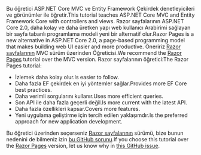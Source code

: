 <span data-ttu-id="59ccf-101">Bu öğretici ASP.NET Core MVC ve Entity Framework Çekirdek denetleyicileri ve görünümler ile öğretir.</span><span class="sxs-lookup"><span data-stu-id="59ccf-101">This tutorial teaches ASP.NET Core MVC and Entity Framework Core with controllers and views.</span></span> <span data-ttu-id="59ccf-102">Razor sayfalarının ASP.NET Core 2.0, daha kolay ve daha üretken yapı web kullanıcı Arabirimi sağlayan bir sayfa tabanlı programlama modeli yeni bir alternatif olur.</span><span class="sxs-lookup"><span data-stu-id="59ccf-102">Razor Pages is a new alternative in ASP.NET Core 2.0, a page-based programming model that makes building web UI easier and more productive.</span></span> <span data-ttu-id="59ccf-103">Öneririz [Razor sayfalarının](xref:data/ef-rp/intro) MVC sürüm üzerinden Öğreticisi.</span><span class="sxs-lookup"><span data-stu-id="59ccf-103">We recommend the [Razor Pages](xref:data/ef-rp/intro) tutorial over the MVC version.</span></span> <span data-ttu-id="59ccf-104">Razor sayfalarının öğretici:</span><span class="sxs-lookup"><span data-stu-id="59ccf-104">The Razor Pages tutorial:</span></span>

* <span data-ttu-id="59ccf-105">İzlemek daha kolay olur.</span><span class="sxs-lookup"><span data-stu-id="59ccf-105">Is easier to follow.</span></span>
* <span data-ttu-id="59ccf-106">Daha fazla EF çekirdek en iyi yöntemler sağlar.</span><span class="sxs-lookup"><span data-stu-id="59ccf-106">Provides more EF Core best practices.</span></span>
* <span data-ttu-id="59ccf-107">Daha verimli sorgularını kullanır.</span><span class="sxs-lookup"><span data-stu-id="59ccf-107">Uses more efficient queries.</span></span>
* <span data-ttu-id="59ccf-108">Son API ile daha fazla geçerli değil.</span><span class="sxs-lookup"><span data-stu-id="59ccf-108">Is more current with the latest API.</span></span>
* <span data-ttu-id="59ccf-109">Daha fazla özellikleri kapsar.</span><span class="sxs-lookup"><span data-stu-id="59ccf-109">Covers more features.</span></span>
* <span data-ttu-id="59ccf-110">Yeni uygulama geliştirme için tercih edilen yaklaşımdır.</span><span class="sxs-lookup"><span data-stu-id="59ccf-110">Is the preferred approach for new application development.</span></span>

<span data-ttu-id="59ccf-111">Bu öğretici üzerinden seçerseniz [Razor sayfalarının](xref:data/ef-rp/intro) sürümü, bize bunun nedenini de bilmeniz izin [bu GitHub sorunu](https://github.com/aspnet/Docs/issues/6146).</span><span class="sxs-lookup"><span data-stu-id="59ccf-111">If you choose this tutorial over the [Razor Pages](xref:data/ef-rp/intro) version, let us know why in [this GitHub issue](https://github.com/aspnet/Docs/issues/6146).</span></span>
